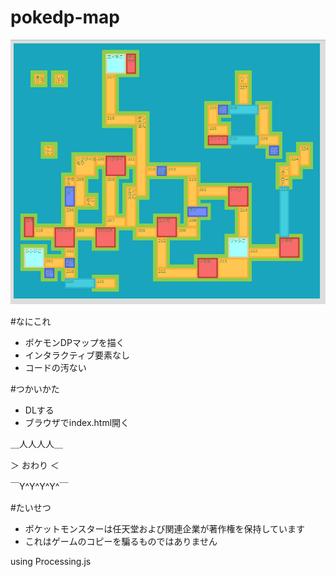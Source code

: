 pokedp-map
==========

![さんぷる](https://github.com/suneo3476/pokedp-map/blob/master/images/sample-map.png)

#なにこれ
- ポケモンDPマップを描く
- インタラクティブ要素なし
- コードの汚ない

#つかいかた
- DLする
- ブラウザでindex.html開く

＿人人人人＿

＞ おわり ＜

￣Y^Y^Y^Y^￣

#たいせつ
- ポケットモンスターは任天堂および関連企業が著作権を保持しています
- これはゲームのコピーを騙るものではありません

using Processing.js
